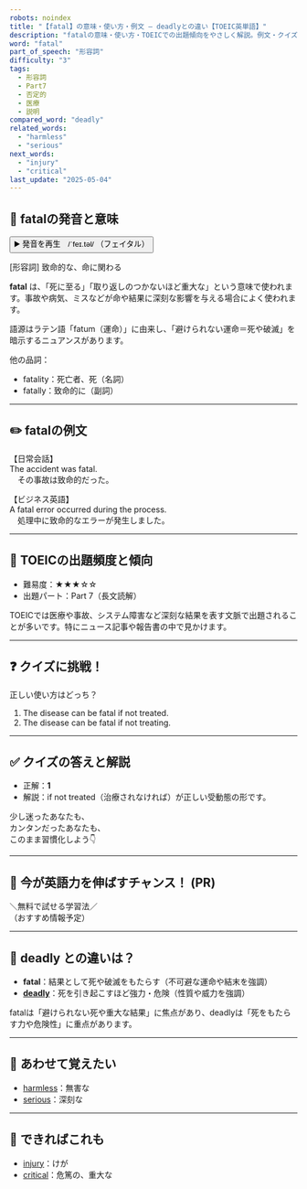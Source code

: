 ```yaml
---
robots: noindex
title: "【fatal】の意味・使い方・例文 ― deadlyとの違い【TOEIC英単語】"
description: "fatalの意味・使い方・TOEICでの出題傾向をやさしく解説。例文・クイズ付きでdeadlyとの違いもわかりやすく学べます。"
word: "fatal"
part_of_speech: "形容詞"
difficulty: "3"
tags:
  - 形容詞
  - Part7
  - 否定的
  - 医療
  - 説明
compared_word: "deadly"
related_words:
  - "harmless"
  - "serious"
next_words:
  - "injury"
  - "critical"
last_update: "2025-05-04"
---
```


## 🔰 fatalの発音と意味

<button class="play-audio" onclick="playTTS('fatal')">
  <span class="play-audio-main">
    ▶️ 発音を再生　/ˈfeɪ.təl/
  </span>
  <span class="play-audio-sub">
    （フェイタル）
  </span>
</button>

[形容詞] 致命的な、命に関わる

**fatal** は、「死に至る」「取り返しのつかないほど重大な」という意味で使われます。事故や病気、ミスなどが命や結果に深刻な影響を与える場合によく使われます。

語源はラテン語「fatum（運命）」に由来し、「避けられない運命＝死や破滅」を暗示するニュアンスがあります。

他の品詞：  
- fatality：死亡者、死（名詞）
- fatally：致命的に（副詞）

---

## ✏️ fatalの例文

【日常会話】  
The accident was fatal.  
　その事故は致命的だった。

【ビジネス英語】  
A fatal error occurred during the process.  
　処理中に致命的なエラーが発生しました。

---

## 🎯 TOEICの出題頻度と傾向

- 難易度：★★★☆☆
- 出題パート：Part 7（長文読解）

TOEICでは医療や事故、システム障害など深刻な結果を表す文脈で出題されることが多いです。特にニュース記事や報告書の中で見かけます。

---

## ❓ クイズに挑戦！

正しい使い方はどっち？

1. The disease can be fatal if not treated.  
2. The disease can be fatal if not treating.

---

## ✅ クイズの答えと解説

- 正解：**1**
- 解説：if not treated（治療されなければ）が正しい受動態の形です。

少し迷ったあなたも、  
カンタンだったあなたも、  
このまま習慣化しよう👇️

---

## 🚀 今が英語力を伸ばすチャンス！ (PR)

<div class="info-center">
＼無料で試せる学習法／<br>  
（おすすめ情報予定）
</div>

---

## 🤔  deadly との違いは？

- **fatal**：結果として死や破滅をもたらす（不可避な運命や結末を強調）
- **[deadly](/deadly)**：死を引き起こすほど強力・危険（性質や威力を強調）

fatalは「避けられない死や重大な結果」に焦点があり、deadlyは「死をもたらす力や危険性」に重点があります。

---

## 🧩 あわせて覚えたい

- [harmless](/harmless)：無害な
- [serious](/serious)：深刻な

---

## 📖 できればこれも

- [injury](/injury)：けが
- [critical](/critical)：危篤の、重大な

<!-- cvid: aid29_bid02 -->
